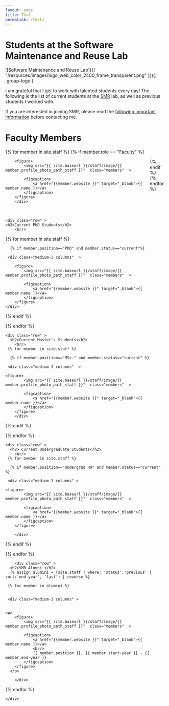 ```yaml
---
layout: page
title: Test
permalink: /test/
---
```


# Students at the Software Maintenance and Reuse Lab 

![Software Maintenance and Reuse Lab]({{ "/resources/images/logo_web_color_2400_frame_transparent.png" }}){: .group-logo } 


I am grateful that I get to work with talented students every day! The following is the list of current students at the [SMR](/smr) lab, as well as previous students I worked with.


<div class="emph-border">        
If you are interested in joining SMR, please read the <a href="{{ "/join-smr" |  prepend: site.baseurl }}">following important information</a> before contacting me.
</div>

<div>
<h1>Faculty Members</h1>
<div class="row">
  {% for member in site.staff %}
   {% if member.role == "Faculty" %}

 <div class="medium-3 columns">
 
    	<figure>
    		<img src="{{ site.baseurl }}/staff/image/{{ member.profile_photo_path_staff }}"  class="members"  >
        
	        <figcaption>
	        	<a href="{{member.website }}" target="_blank">{{ member.name }}</a>
	        </figcaption>
        </figure>
        </div>

  {% endif %}	
   {% endfor %}
   	</div>
	<br/>

	
	<div class="row" >
	<h2>Current PhD Students</h2>
		<br/>
   {% for member in site.staff %}
	
	  {% if member.position=="PhD" and member.status=="current"%}
	  
	 <div class="medium-3 columns"  >
	 
    	<figure>
    		<img src="{{ site.baseurl }}/staff/image/{{ member.profile_photo_path_staff }}"  class="members"  >
        
	        <figcaption>
	        	<a href="{{member.website }}" target="_blank">{{ member.name }}</a>
	        </figcaption>
        </figure>
    </div>
{% endif %}	
 	
  {% endfor %}
     	</div>

	
	<div class="row" >
	  <h2>Current Master's Students</h2>
	  	<br/>
	 {% for member in site.staff %}
	
	  {% if member.position=="MSc." and member.status=="current" %}
	
	 <div class="medium-3 columns"  >
	 
    <figure>
    		<img src="{{ site.baseurl }}/staff/image/{{ member.profile_photo_path_staff }}"  class="members"  >
        
	        <figcaption>
	        	<a href="{{member.website }}" target="_blank">{{ member.name }}</a>
	        </figcaption>
        </figure>
        </div>
{% endif %}	
 	
  {% endfor %}
     	</div>
		
	<div class="row" >
	  <h2> Current Undergraduate Students</h2>
	  	<br/>
	 {% for member in site.staff %}
	
	  {% if member.position=="Undergrad RA" and member.status=="current" %}
	
	 <div class="medium-3 columns" >
	 
    <figure>
    		<img src="{{ site.baseurl }}/staff/image/{{ member.profile_photo_path_staff }}"  class="members"  >
        
	        <figcaption>
	        	<a href="{{member.website }}" target="_blank">{{ member.name }}</a>
	        </figcaption>
        </figure>
	
		</div>
{% endif %}	
 	
  {% endfor %}
     	</div>
		
		
		<div class="row" >
	  <h2>SMR Alumni </h2>
	  {% assign alumini = (site.staff | where: 'status','previous' | sort:'end-year', 'last') | reverse %}

	 {% for member in alumini %}
	
	
	 <div class="medium-3 columns" >
	 
    
    <p>
    	<figure>
    		<img src="{{ site.baseurl }}/staff/image/{{ member.profile_photo_path_staff }}"  class="members"  >
        
	        <figcaption>
	        	<a href="{{member.website }}" target="_blank">{{ member.name }}</a>
	        	<br/>
	        	{{ member.position }}, {{ member.start-year }} - {{ member.end-year }}
	        </figcaption>
        </figure>
      </p>
	
		</div>
 	
  {% endfor %}
     	</div>
		
		
		
    </div>
